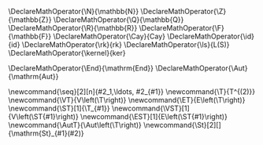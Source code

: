 \DeclareMathOperator{\N}{\mathbb{N}}
\DeclareMathOperator{\Z}{\mathbb{Z}}
\DeclareMathOperator{\Q}{\mathbb{Q}}
\DeclareMathOperator{\R}{\mathbb{R}}
\DeclareMathOperator{\F}{\mathbb{F}}
\DeclareMathOperator{\Cay}{Cay}
\DeclareMathOperator{\id}{id}
\DeclareMathOperator{\rk}{rk}
\DeclareMathOperator{\ls}{L(S)}
\DeclareMathOperator{\kernel}{ker}


\DeclareMathOperator{\End}{\mathrm{End}}
\DeclareMathOperator{\Aut}{\mathrm{Aut}}

\newcommand{\seq}[2][n]{#2_1,\ldots, #2_{#1}}
\newcommand{\T}{T^{(2)}}
\newcommand{\VT}{V\left(\T\right)}
\newcommand{\ET}{E\left(\T\right)}
\newcommand{\ST}[1]{\T_{#1}}
\newcommand{\VST}[1]{V\left(\ST{#1}\right)}
\newcommand{\EST}[1]{E\left(\ST{#1}\right)}
\newcommand{\AutT}{\Aut\left(\T\right)}
\newcommand{\St}[2][]{\mathrm{St}_{#1}(#2)}